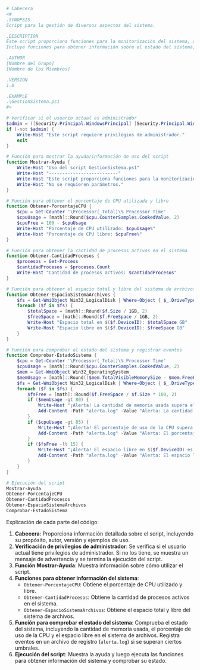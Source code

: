 ```PowerShell
# Cabecera
<#
.SYNOPSIS
Script para la gestión de diversos aspectos del sistema.

.DESCRIPTION
Este script proporciona funciones para la monitorización del sistema, gestión de procesos y sistema de archivos.
Incluye funciones para obtener información sobre el estado del sistema, el sistema de archivos y los procesos en ejecución.

.AUTHOR
[Nombre del Grupo]
[Nombre de los Miembros]

.VERSION
1.0

.EXAMPLE
.\GestionSistema.ps1
#>

# Verificar si el usuario actual es administrador
$admin = ([Security.Principal.WindowsPrincipal] [Security.Principal.WindowsIdentity]::GetCurrent()).IsInRole([Security.Principal.WindowsBuiltInRole] "Administrator")
if (-not $admin) {
    Write-Host "Este script requiere privilegios de administrador."
    exit
}

# Función para mostrar la ayuda/información de uso del script
function Mostrar-Ayuda {
    Write-Host "Uso del script GestionSistema.ps1"
    Write-Host "--------------------------"
    Write-Host "Este script proporciona funciones para la monitorización del sistema, gestión de procesos y sistema de archivos."
    Write-Host "No se requieren parámetros."
}

# Función para obtener el porcentaje de CPU utilizada y libre
function Obtener-PorcentajeCPU {
    $cpu = Get-Counter '\Processor(_Total)\% Processor Time'
    $cpuUsage = [math]::Round($cpu.CounterSamples.CookedValue, 2)
    $cpuFree = 100 - $cpuUsage
    Write-Host "Porcentaje de CPU utilizado: $cpuUsage%"
    Write-Host "Porcentaje de CPU libre: $cpuFree%"
}

# Función para obtener la cantidad de procesos activos en el sistema
function Obtener-CantidadProcesos {
    $procesos = Get-Process
    $cantidadProcesos = $procesos.Count
    Write-Host "Cantidad de procesos activos: $cantidadProcesos"
}

# Función para obtener el espacio total y libre del sistema de archivos
function Obtener-EspacioSistemaArchivos {
    $fs = Get-WmiObject Win32_LogicalDisk | Where-Object { $_.DriveType -eq 3 }
    foreach ($f in $fs) {
        $totalSpace = [math]::Round($f.Size / 1GB, 2)
        $freeSpace = [math]::Round($f.FreeSpace / 1GB, 2)
        Write-Host "Espacio total en $($f.DeviceID): $totalSpace GB"
        Write-Host "Espacio libre en $($f.DeviceID): $freeSpace GB"
    }
}

# Función para comprobar el estado del sistema y registrar eventos
function Comprobar-EstadoSistema {
    $cpu = Get-Counter '\Processor(_Total)\% Processor Time'
    $cpuUsage = [math]::Round($cpu.CounterSamples.CookedValue, 2)
    $mem = Get-WmiObject Win32_OperatingSystem
    $memUsage = [math]::Round(($mem.TotalVisibleMemorySize - $mem.FreePhysicalMemory) / $mem.TotalVisibleMemorySize * 100, 2)
    $fs = Get-WmiObject Win32_LogicalDisk | Where-Object { $_.DriveType -eq 3 }
    foreach ($f in $fs) {
        $fsFree = [math]::Round($f.FreeSpace / $f.Size * 100, 2)
        if ($memUsage -gt 80) {
            Write-Host "¡Alerta! La cantidad de memoria usada supera el 80%."
            Add-Content -Path "alerta.log" -Value "Alerta: La cantidad de memoria usada supera el 80%."
        }
        if ($cpuUsage -gt 85) {
            Write-Host "¡Alerta! El porcentaje de uso de la CPU supera el 85%."
            Add-Content -Path "alerta.log" -Value "Alerta: El porcentaje de uso de la CPU supera el 85%."
        }
        if ($fsFree -lt 15) {
            Write-Host "¡Alerta! El espacio libre en $($f.DeviceID) es inferior al 15%."
            Add-Content -Path "alerta.log" -Value "Alerta: El espacio libre en $($f.DeviceID) es inferior al 15%."
        }
    }
}

# Ejecución del script
Mostrar-Ayuda
Obtener-PorcentajeCPU
Obtener-CantidadProcesos
Obtener-EspacioSistemaArchivos
Comprobar-EstadoSistema

```

Explicación de cada parte del código:

1. **Cabecera**: Proporciona información detallada sobre el script, incluyendo su propósito, autor, versión y ejemplos de uso.
2. **Verificación de privilegios de administrador**: Se verifica si el usuario actual tiene privilegios de administrador. Si no los tiene, se muestra un mensaje de advertencia y se termina la ejecución del script.
3. **Función Mostrar-Ayuda**: Muestra información sobre cómo utilizar el script.
4. **Funciones para obtener información del sistema**:
    - `Obtener-PorcentajeCPU`: Obtiene el porcentaje de CPU utilizado y libre.
    - `Obtener-CantidadProcesos`: Obtiene la cantidad de procesos activos en el sistema.
    - `Obtener-EspacioSistemaArchivos`: Obtiene el espacio total y libre del sistema de archivos.
5. **Función para comprobar el estado del sistema**: Comprueba el estado del sistema, incluyendo la cantidad de memoria usada, el porcentaje de uso de la CPU y el espacio libre en el sistema de archivos. Registra eventos en un archivo de registro (`alerta.log`) si se superan ciertos umbrales.
6. **Ejecución del script**: Muestra la ayuda y luego ejecuta las funciones para obtener información del sistema y comprobar su estado.